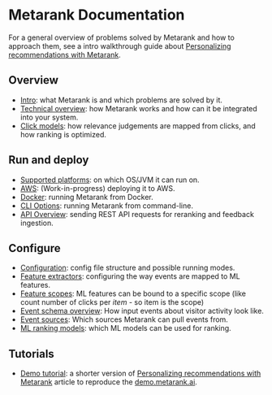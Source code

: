 # Metarank Documentation

For a general overview of problems solved by Metarank and how to approach them, see a intro walkthrough guide 
about [Personalizing recommendations with Metarank](https://medium.com/metarank/personalizing-recommendations-with-metarank-f2644112536b). 

## Overview

* [Intro](01_intro.md): what Metarank is and which problems are solved by it.
* [Technical overview](02_tech_overview.md): how Metarank works and how can it be integrated into your system.
* [Click models](click-models.md): how relevance judgements are mapped from clicks, and how ranking is optimized.

## Run and deploy

* [Supported platforms](supported-platforms.md): on which OS/JVM it can run on.
* [AWS](deploy/aws.md): (Work-in-progress) deploying it to AWS.
* [Docker](deploy/docker.md): running Metarank from Docker.
* [CLI Options](deploy/cli-options.md): running Metarank from command-line.
* [API Overview](api_schema.md): sending REST API requests for reranking and feedback ingestion.

## Configure

* [Configuration](03_configuration.md): config file structure and possible running modes.
* [Feature extractors](feature_extractors.md): configuring the way events are mapped to ML features.
* [Feature scopes](scopes.md): ML features can be bound to a specific scope (like count number of clicks per *item* - so item is the scope) 
* [Event schema overview](event_schema.md): How input events about visitor activity look like.
* [Event sources](data-sources.md): Which sources Metarank can pull events from.
* [ML ranking models](supported-ranking-models.md): which ML models can be used for ranking.

## Tutorials

* [Demo tutorial](tutorial_ranklens.md): a shorter version of 
[Personalizing recommendations with Metarank](https://medium.com/metarank/personalizing-recommendations-with-metarank-f2644112536b) article
to reproduce the [demo.metarank.ai](https://demo.metarank.ai). 